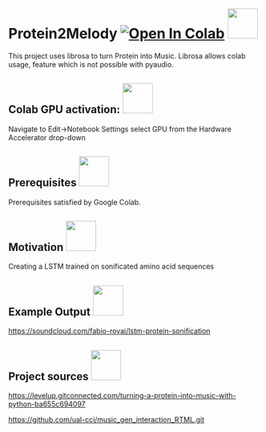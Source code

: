 # Protein2Melody [![Open In Colab](https://colab.research.google.com/assets/colab-badge.svg)](https://colab.research.google.com/drive/1JwABUN3e1vFwxBeaW_6oF1Jiwjw7smsj?usp=sharing)  <img src="https://media.giphy.com/media/BoWVjWMM4MQOK3oHl4/giphy.gif" width="60" height="60"/>

This project uses librosa to turn Protein into Music.
Librosa allows colab usage, feature which is not possible with pyaudio.

## Colab GPU activation: <img src="https://media.giphy.com/media/BoWVjWMM4MQOK3oHl4/giphy.gif" width="60" height="60"/>

Navigate to Edit→Notebook Settings 
select GPU from the Hardware Accelerator drop-down

## Prerequisites <img src="https://media.giphy.com/media/BoWVjWMM4MQOK3oHl4/giphy.gif" width="60" height="60"/>

Prerequisites satisfied by Google Colab.

## Motivation <img src="https://media.giphy.com/media/BoWVjWMM4MQOK3oHl4/giphy.gif" width="60" height="60"/>


Creating a LSTM trained on sonificated amino acid sequences

## Example Output <img src="https://media.giphy.com/media/BoWVjWMM4MQOK3oHl4/giphy.gif" width="60" height="60"/>

https://soundcloud.com/fabio-rovai/lstm-protein-sonification


## Project sources <img src="https://media.giphy.com/media/BoWVjWMM4MQOK3oHl4/giphy.gif" width="60" height="60"/>


https://levelup.gitconnected.com/turning-a-protein-into-music-with-python-ba655c694097

https://github.com/ual-cci/music_gen_interaction_RTML.git 

